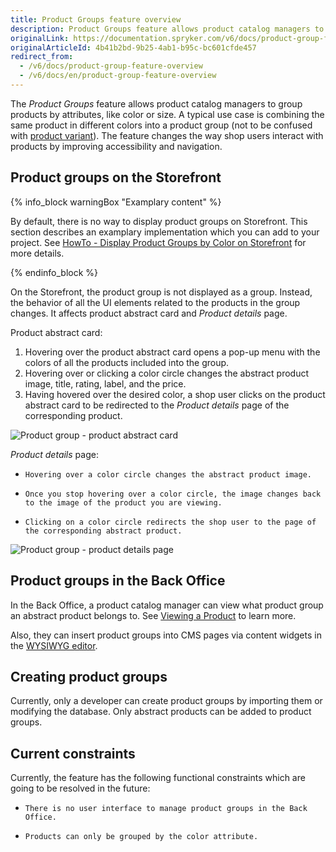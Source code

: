 ```yaml
---
title: Product Groups feature overview
description: Product Groups feature allows product catalog managers to group products by attributes.
originalLink: https://documentation.spryker.com/v6/docs/product-group-feature-overview
originalArticleId: 4b41b2bd-9b25-4ab1-b95c-bc601cfde457
redirect_from:
  - /v6/docs/product-group-feature-overview
  - /v6/docs/en/product-group-feature-overview
---
```


The *Product Groups* feature allows product catalog managers to group products by attributes, like color or size. A typical use case is combining the same product in different colors into a product group (not to be confused with [product variant](docs\scos\user\features\202009.0\product\product-feature-overview\product-overview.md)). The feature changes the way shop users interact with products by improving accessibility and navigation. 

## Product groups on the Storefront

{% info_block warningBox "Examplary content" %}

By default, there is no way to display product groups on Storefront. This section describes an examplary implementation which you can add to your project. See [HowTo - Display Product Groups by Color on Storefront](/docs/scos/dev/tutorials-and-howtos/202009.0/howtos/feature-howtos/howto-display-product-groups-by-color-on-the-storefront.html) for more details.

{% endinfo_block %}


On the Storefront, the product group is not displayed as a group. Instead, the behavior of all the UI elements related to the products in the group changes. It affects product abstract card and *Product details* page.

Product abstract card:

1. Hovering over the product abstract card opens a pop-up menu with the colors of all the products included into the group. 
2. Hovering over or clicking a color circle changes the abstract product image, title, rating, label, and the price. 
3. Having hovered over the desired color, a shop user clicks on the product abstract card to be redirected to the *Product details* page of the corresponding product.

![Product group - product abstract card](https://spryker.s3.eu-central-1.amazonaws.com/docs/Features/Product+Management/Product+Groups/Product+Groups+Feature+Overview/product-group-product-abstract-card.gif)


*Product details* page:

*     Hovering over a color circle changes the abstract product image. 
*     Once you stop hovering over a color circle, the image changes back to the image of the product you are viewing. 
*     Clicking on a color circle redirects the shop user to the page of the corresponding abstract product.


![Product group - product details page](https://spryker.s3.eu-central-1.amazonaws.com/docs/Features/Product+Management/Product+Groups/Product+Groups+Feature+Overview/product-group-product-details-page.gif) 
 
## Product groups in the Back Office

In the Back Office, a product catalog manager can view what product group an abstract product belongs to. See [Viewing a Product](/docs/scos/user/user-guides/202009.0/back-office-user-guide/catalog/products/managing-products/managing-products.html#viewing-a-product) to learn more.   

Also, they can insert product groups into CMS pages via content widgets in the [WYSIWYG editor](/docs/scos/user/features/{{page.version}}/cms/cms-feature-overview/wysiwyg-editor.html).

## Creating product groups 

Currently, only a developer can create product groups by <!-- add link to new import page --> importing them or modifying the database. Only abstract products can be added to product groups.

 
## Current constraints

Currently, the feature has the following functional constraints which are going to be resolved in the future:

*     There is no user interface to manage product groups in the Back Office.
*     Products can only be grouped by the color attribute.
